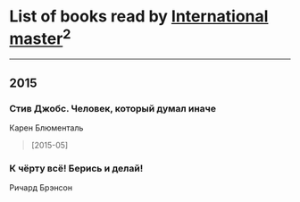 # List of books read by [International master](http://vk.com/id74140988)<sup>2</sup>
---

## 2015

### Стив Джобс. Человек, который думал иначе
Карен Блюменталь
> [2015-05] 


### К чёрту всё! Берись и делай!
Ричард Брэнсон



